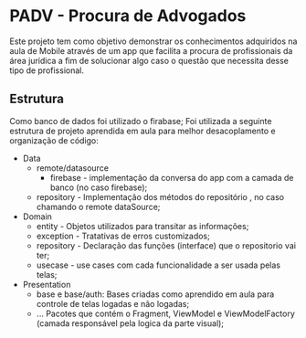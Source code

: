# PADV - Procura de Advogados

Este projeto tem como objetivo demonstrar os conhecimentos adquiridos na aula de Mobile através de um app que facilita a procura de profissionais da área jurídica a fim de solucionar algo caso o questão que necessita desse tipo de profissional.

## Estrutura

Como banco de dados foi utilizado o firabase;
Foi utilizada a seguinte estrutura de projeto aprendida em aula para melhor desacoplamento e organização de código:

- Data
  - remote/datasource
    - firebase - implementação da conversa do app com a camada de banco (no caso firebase);
  - repository - Implementação dos métodos do repositório , no caso chamando o remote dataSource;
- Domain
  - entity - Objetos utilizados para transitar as informações;
  - exception - Tratativas de erros customizados;
  - repository - Declaração das funções (interface) que o repositorio vai ter;
  - usecase - use cases com cada funcionalidade a ser usada pelas telas;
- Presentation
  - base e base/auth: Bases criadas como aprendido em aula para controle de telas logadas e não logadas;
  - ... Pacotes que contém o Fragment, ViewModel e ViewModelFactory (camada responsável pela logica da parte visual);
